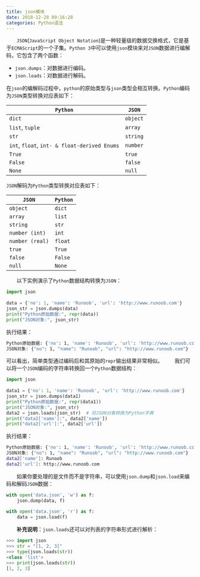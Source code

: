 ```yaml
---
title: json模块
date: 2018-12-28 09:16:28
categories: Python语法
---
```

&emsp;&emsp;`JSON`(`JavaScript Object Notation`)是一种轻量级的数据交换格式，它是基于`ECMAScript`的一个子集。`Python 3`中可以使用`json`模块来对`JSON`数据进行编解码，它包含了两个函数：

- `json.dumps`：对数据进行编码。
- `json.loads`：对数据进行解码。

在`json`的编解码过程中，`python`的原始类型与`json`类型会相互转换。`Python`编码为`JSON`类型转换对应表如下：

`Python`                                     | `JSON`
---------------------------------------------|--------
`dict`                                       | `object`
`list`, `tuple`                              | `array`
`str`                                        | `string`
`int`, `float`, `int- & float-derived Enums` | `number`
`True`                                       | `true`
`False`                                      | `false`
`None`                                       | `null`

`JSON`解码为`Python`类型转换对应表如下：

`JSON`          | `Python`
----------------|---------
`object`        | `dict`
`array`         | `list`
`string`        | `str`
`number (int)`  | `int`
`number (real)` | `float`
`true`          | `True`
`false`         | `False`
`null`          | `None`

&emsp;&emsp;以下实例演示了`Python`数据结构转换为`JSON`：

``` python
import json
​
data = {'no': 1, 'name': 'Runoob', 'url': 'http://www.runoob.com'}
json_str = json.dumps(data)
print("Python原始数据:", repr(data))
print("JSON对象:", json_str)
```

执行结果：

``` bash
Python原始数据: {'no': 1, 'name': 'Runoob', 'url': 'http://www.runoob.com'}
JSON对象: {"no": 1, "name": "Runoob", "url": "http://www.runoob.com"}
```

可以看出，简单类型通过编码后和其原始的`repr`输出结果非常相似。
&emsp;&emsp;我们可以将一个`JSON`编码的字符串转换回一个`Python`数据结构：

``` python
import json
​
data1 = {'no': 1, 'name': 'Runoob', 'url': 'http://www.runoob.com'}
json_str = json.dumps(data1)
print("Python原始数据:", repr(data1))
print("JSON对象:", json_str)
data2 = json.loads(json_str)  # 将JSON对象转换为Python字典
print("data2['name']:", data2['name'])
print("data2['url']:", data2['url'])
```

执行结果：

``` bash
Python原始数据: {'no': 1, 'name': 'Runoob', 'url': 'http://www.runoob.com'}
JSON对象: {"no": 1, "name": "Runoob", "url": "http://www.runoob.com"}
data2['name']: Runoob
data2['url']: http://www.runoob.com
```

&emsp;&emsp;如果你要处理的是文件而不是字符串，可以使用`json.dump`和`json.load`来编码和解码`JSON`数据：

``` python
with open('data.json', 'w') as f:
    json.dump(data, f)
​
with open('data.json', 'r') as f:
    data = json.load(f)
```

&emsp;&emsp;**补充说明**：`json.loads`还可以对列表的字符串形式进行解析：

``` python
>>> import json
>>> str = "[1, 2, 3]"
>>> type(json.loads(str))
<class 'list'>
>>> print(json.loads(str))
[1, 2, 3]
```